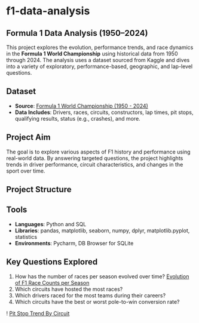 # f1-data-analysis
## Formula 1 Data Analysis (1950–2024)
This project explores the evolution, performance trends, and race dynamics in the **Formula 1 World Championship** using historical data from 1950 through 2024. The analysis uses a dataset sourced from Kaggle and dives into a variety of exploratory, performance-based, geographic, and lap-level questions. 

## Dataset

- **Source**: [Formula 1 World Championship (1950 - 2024)](https://www.kaggle.com/datasets/rohanrao/formula-1-world-championship-1950-2020/data)
- **Data Includes**: Drivers, races, circuits, constructors, lap times, pit stops, qualifying results, status (e.g., crashes), and more.

## Project Aim

The goal is to explore various aspects of F1 history and performance using real-world data. By answering targeted questions, the project highlights trends in driver performance, circuit characteristics, and changes in the sport over time.

## Project Structure

## Tools
- **Languages**: Python and SQL
- **Libraries**: pandas, matplotlib, seaborn, numpy, dplyr, matplotlib.pyplot, statistics
- **Environments**: Pycharm, DB Browser for SQLite

## Key Questions Explored

1. How has the number of races per season evolved over time? [Evolution of F1 Race Counts per Season]()
2. Which circuits have hosted the most races?
3. Which drivers raced for the most teams during their careers?
4. Which circuits have the best or worst pole-to-win conversion rate?


! [Pit Stop Trend By Circuit](images/pit_stop_trend_by_circuit.png)